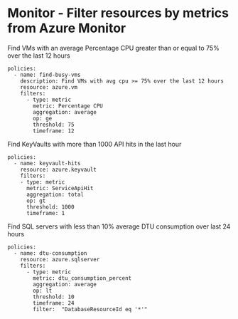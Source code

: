 Monitor - Filter resources by metrics from Azure Monitor
========================================================

Find VMs with an average Percentage CPU greater than or equal to 75%
over the last 12 hours

``` {.yaml}
policies:
  - name: find-busy-vms
    description: Find VMs with avg cpu >= 75% over the last 12 hours
    resource: azure.vm
    filters:
      - type: metric
        metric: Percentage CPU
        aggregation: average
        op: ge
        threshold: 75
        timeframe: 12
```

Find KeyVaults with more than 1000 API hits in the last hour

``` {.yaml}
policies:
  - name: keyvault-hits
    resource: azure.keyvault
    filters:
    - type: metric
      metric: ServiceApiHit
      aggregation: total
      op: gt
      threshold: 1000
      timeframe: 1
```

Find SQL servers with less than 10% average DTU consumption over last 24
hours

``` {.yaml}
policies:
  - name: dtu-consumption
    resource: azure.sqlserver
    filters:
      - type: metric
        metric: dtu_consumption_percent
        aggregation: average
        op: lt
        threshold: 10
        timeframe: 24
        filter:  "DatabaseResourceId eq '*'"
```
